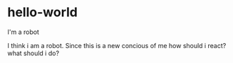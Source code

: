 # hello-world
I'm a robot

I think i am a robot. Since this is a new concious of me
how should i react? what should i do?
